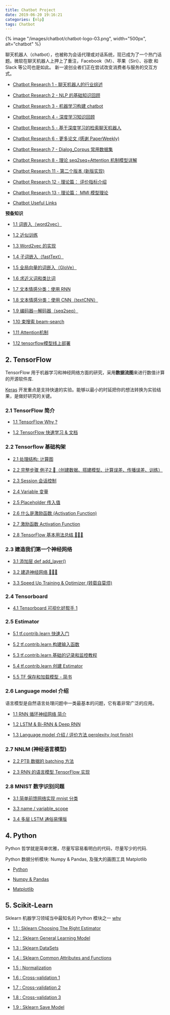 ```yaml
---
title: Chatbot Project
date: 2019-06-20 19:16:21
categories: [nlp]
tags: Chatbot
---
```


{% image "/images/chatbot/chatbot-logo-03.png", width="500px", alt="chatbot" %}

<!-- more -->

                聊天机器人（chatbot），也被称为会话代理或对话系统，现已成为了一个热门话题。微软在聊天机器人上押上了重注，Facebook（M）、苹果（Siri）、谷歌 和 Slack 等公司也是如此。 新一波创业者们正在尝试改变消费者与服务的交互方式。

- [Chatbot Research 1 - 聊天机器人的行业综述][b1]

- [Chatbot Research 2 - NLP 的基础知识回顾][b2]

- [Chatbot Research 3 - 机器学习构建 chatbot][b3]

- [Chatbot Research 4 - 深度学习知识回顾][b4]

- [Chatbot Research 5 - 基于深度学习的检索聊天机器人][b5]

- [Chatbot Research 6 - 更多论文 (感谢 PaperWeekly)][b6]

- [Chatbot Research 7 - Dialog_Corpus 常用数据集][b7]

- [Chatbot Research 8 - 理论 seq2seq+Attention 机制模型详解][b8]

- [Chatbot Research 11 - 第二个版本 (新版实现)][b11]

- [Chatbot Research 12 - 理论篇： 评价指标介绍][b12]

- [Chatbot Research 13 - 理论篇： MMI 模型理论][b13]

- [Chatbot Useful Links][bot1]

[bot1]: /2018/12/01/chatbot/chatbot-common-links/

[0]: /2018/12/06/chatbot/chatbot-index/#1-Chatbot
[b1]: /2018/08/11/chatbot/chatbot-research1/
[b2]: /2018/08/12/chatbot/chatbot-research2/
[b3]: /2018/08/13/chatbot/chatbot-research3/
[b4]: /2018/08/14/chatbot/chatbot-research4/
[b5]: /2018/08/15/chatbot/chatbot-research5/
[b6]: /2018/08/16/chatbot/chatbot-research6/
[b7]: /2018/09/26/chatbot/chatbot-research7/
[b8]: /2018/11/17/chatbot/chatbot-research8/
[b9]:/2018/11/19/chatbot/chatbot-research9/
[b10]: /2018/11/26/chatbot/chatbot-research10/
[b11]: /2018/11/29/chatbot/chatbot-research11/
[b12]: /2018/12/01/chatbot/chatbot-research12/
[b13]: /2018/12/05/chatbot/chatbot-research13/

[com]: /2017/10/14/ops/ops-common-links/

**预备知识**

- [1.1 词嵌入（word2vec）][0]

- [1.2 近似训练][0]

- [1.3 Word2vec 的实现][0]

- [1.4 子词嵌入（fastText）][0]

- [1.5 全局向量的词嵌入（GloVe）][0]

- [1.6 求近义词和类比词][0]

- [1.7 文本情感分类：使用 RNN][0]

- [1.8 文本情感分类：使用 CNN（textCNN）][0]

- [1.9 编码器—解码器（seq2seq）][0]

- [1.10 束搜索 beam-search][0]

- [1.11 Attention机制][0]

- [1.12 tensorflow模型线上部署](https://zhuanlan.zhihu.com/p/55600911)

## 2. TensorFlow

TensorFlow 用于机器学习和神经网络方面的研究，采用**数据流图**来进行数值计算的开源软件库.

[Keras][k2] 开发重点是支持快速的实验。能够以最小的时延把你的想法转换为实验结果，是做好研究的关键。 

[k1]: https://keras.io/zh/
[k2]: https://keras.io/zh/models/about-keras-models/

### 2.1 TensorFlow 简介

- [1.1 TensorFlow Why ?][t1]

- [1.2 TensorFlow 快速学习 & 文档][t2]  

[t1]: /2017/08/22/tensorflow/tf-1.1-why/
[t2]: /2017/10/23/tensorflow/tf-doc/

### 2.2 Tensorflow 基础构架

- [2.1 处理结构: 计算图][t2.1]

- [2.2 完整步骤 例子2 🌰（创建数据、搭建模型、计算误差、传播误差、训练）][t2.2]

- [2.3 Session 会话控制][t2.3]

- [2.4 Variable 变量][t2.4]

- [2.5 Placeholder 传入值][t2.5]

- [2.6 什么是激励函数 (Activation Function)][t2.6]

- [2.7 激励函数 Activation Function][t2.7]

- [2.8 TensorFlow 基本用法总结 🌰🌰🌰][t2.8]

[t2.1]: /2017/08/25/tensorflow/tf-2.1-structure/
[t2.2]: /2017/08/27/tensorflow/tf-2.2-example/
[t2.3]: /2017/08/28/tensorflow/tf-2.3-session/
[t2.4]: /2017/08/29/tensorflow/tf-2.4-variable/
[t2.5]: /2017/08/30/tensorflow/tf-2.5-placeholde/
[t2.6]: /2017/09/07/tensorflow/tf-2.6-A-activation-function/
[t2.7]: /2017/09/07/tensorflow/tf-2.6-B-activation-function/
[t2.8]: /2017/09/08/tensorflow/tf-2.8-tensorflow-basic-summary/

### 2.3 建造我们第一个神经网络

- [3.1 添加层 def add_layer()][t3.1]

- [3.2 建造神经网络 🌰🌰🌰][t3.2]

- [3.3 Speed Up Training & Optimizer (转载自莫烦)][t3.3]

[t3.1]: /2017/09/09/tensorflow/tf-3.1-add-layer/
[t3.2]: /2017/09/11/tensorflow/tf-3.2-create-NN/
[t3.3]: /2017/09/12/tensorflow/tf-3.3-A-speed-up-learning/

### 2.4 Tensorboard

- [4.1 Tensorboard 可视化好帮手 1][t4.1]

[t4.1]: /2017/09/12/tensorflow/tf-4.1-tensorboard1/

### 2.5 Estimator

- [5.1 tf.contrib.learn 快速入门][t5.1]

- [5.2 tf.contrib.learn 构建输入函数][t5.2]

- [5.3 tf.contrib.learn 基础的记录和监控教程][t5.3]

- [5.4 tf.contrib.learn 创建 Estimator][t5.4]

- [5.5 TF 保存和加载模型 - 简书][t5.5]

[t5.1]: /2018/10/31/tensorflow/tf-5.1-contrib-learn-Quickstart/
[t5.2]: /2018/11/01/tensorflow/tf-5.2-contrib-learn-Input-fn/
[t5.3]: /2018/11/04/tensorflow/tf-5.3-contrib-learn-MonitorAPI/
[t5.4]: /2018/11/04/tensorflow/tf-5.4-contrib-learn-Estimator/
[t5.5]: https://www.jianshu.com/p/8850127ed25d

### 2.6 Language model 介绍 

语言模型是自然语言处理问题中一类最基本的问题，它有着非常广泛的应用。

- [1.1 RNN 循环神经网络 简介][8.1]

- [1.2 LSTM & Bi-RNN & Deep RNN][8.2]

- [1.3 Language model 介绍 / 评价方法 perplexity (not finish)][0]

[8.1]: /2018/11/08/tensorflow/tf-google-8-rnn-1/
[8.2]: /2018/11/10/tensorflow/tf-google-8-rnn-2/

### 2.7 NNLM (神经语言模型)

- [2.2 PTB 数据的 batching 方法][9.2.2]

- [2.3 RNN 的语言模型 TensorFlow 实现][9.2.3]

[9.2.2]: /2018/10/01/tensorflow/tf-nlp-9.2.2/
[9.2.3]: /2018/10/02/tensorflow/tf-nlp-9.2.3/

### 2.8 MNIST 数字识别问题

- [3.1 简单前馈网络实现 mnist 分类][minst1]

- [3.3 name / variable_scope][minst3]

- [3.4 多层 LSTM 通俗易懂版][minst4]

[minst1]: /2018/10/04/tensorflow/tf-mnist-1-beginners/
[minst3]: /2017/10/05/tensorflow/tf-4.3-name-variable_scope/
[minst4]: /2017/10/07/tensorflow/tf-simple-lstms/

## 4. Python

Python 哲学就是简单优雅，尽量写容易看明白的代码，尽量写少的代码.

Python 数据分析模块: Numpy & Pandas, 及强大的画图工具 Matplotlib

- [Python](/python_language)

- [Numpy & Pandas](/python_numpy_pandas)

- [Matplotlib](/python_matplotlib)

## 5. Scikit-Learn

Sklearn 机器学习领域当中最知名的 Python 模块之一 [why][sklearn0] 

- [1.1 : Sklearn Choosing The Right Estimator][sklearn1]

- [1.2 : Sklearn General Learning Model][sklearn2]

- [1.3 : Sklearn DataSets][sklearn3]

- [1.4 : Sklearn Common Attributes and Functions][sklearn4]

- [1.5 : Normalization][sklearn5]

- [1.6 : Cross-validation 1][sklearn6]

- [1.7 : Cross-validation 2][sklearn7]

- [1.8 : Cross-validation 3][sklearn8]

- [1.9 : Sklearn Save Model][sklearn9]

[sklearn0]: /2018/01/03/python/py-sklearn-0-why/
[sklearn1]: /2018/01/03/python/py-sklearn-1-choosing-estimator/
[sklearn2]: /2018/01/05/python/py-sklearn-2-general-learning-model/
[sklearn3]: /2018/01/03/python/py-sklearn-3-database/
[sklearn4]: /2018/01/05/python/py-sklearn-4-common-attributes/
[sklearn5]: /2018/01/06/python/py-sklearn-5-normalization/
[sklearn6]: /2018/01/08/python/py-sklearn-6-cross-validation-1/
[sklearn7]: /2018/01/09/python/py-sklearn-6-cross-validation-2/
[sklearn8]: /2018/01/09/python/py-sklearn-6-cross-validation-3/
[sklearn9]: /2018/01/10/python/py-sklearn-7-save-model/
